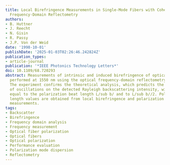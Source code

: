 ```yaml
---
title: Local Birefringence Measurements in Single-Mode Fibers with Coherent Optical
  Frequency-Domain Reflectometry
authors:
- B. Huttner
- J. Reecht
- N. Gisin
- R. Passy
- J.P. Von der Weid
date: '1998-10-01'
publishDate: '2025-01-03T02:26:46.242824Z'
publication_types:
- article-journal
publication: '*IEEE Photonics Technology Letters*'
doi: 10.1109/68.720293
abstract: Measurements of intrinsic and induced birefringence of optical fibers are
  performed at 1550 nm using the optical frequency-domain reflectometry technique.
  The experiment confirms the theoretical analysis, which predicts the appearance
  of oscillations on the detected Rayleigh backscattering intensity, with periods
  equal to the polarization beat length L/sub b/ and to L/sub b//2. Polarization mode-coupling
  length values are obtained from local birefringence and polarization mode dispersion
  measurements.
tags:
- Backscatter
- Birefringence
- Frequency domain analysis
- Frequency measurement
- Optical fiber polarization
- Optical fibers
- Optical polarization
- Performance evaluation
- Polarization mode dispersion
- Reflectometry
---
```

